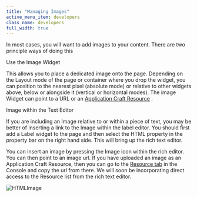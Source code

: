 ```yaml
---
title: "Managing Images"
active_menu_item: developers
class_name: developers
full_width: true
---
```



In most cases, you will want to add images to your content. There are two principle ways of doing this

Use the Image Widget

This allows you to place a dedicated image onto the page. Depending on the Layout mode of the page or container where you drop the widget, you can position to the nearest pixel (absolute mode) or relative to other widgets above, below or alongside it (vertical or horizontal modes). The image Widget can point to a URL or an [Application Craft Resource](../../the-console/console-tabs/resources.htm) .

Image within the Text Editor

If you are including an Image relative to or within a piece of text, you may be better of inserting a link to the Image within the label editor. You should first add a Label widget to the page and then select the HTML property in the property bar on the right hand side. This will bring up the rich text editor.

You can insert an image by pressing the Image icon within the rich editor. You can then point to an image url. If you have uploaded an image as an Application Craft Resource, then you can go to the [Resource tab](../../the-console/console-tabs/resources.htm) in the Console and copy the url from there. We will soon be incorporating direct access to the Resource list from the rich text editor.

![HTMLImage](/img/docs/htmlimage.zoom86.png)

